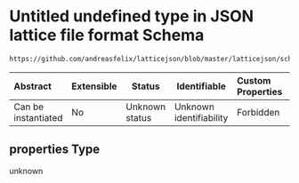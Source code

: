 # Untitled undefined type in JSON lattice file format Schema

```txt
https://github.com/andreasfelix/latticejson/blob/master/latticejson/schema.json#/properties
```




| Abstract            | Extensible | Status         | Identifiable            | Custom Properties | Additional Properties | Access Restrictions | Defined In                                              |
| :------------------ | ---------- | -------------- | ----------------------- | :---------------- | --------------------- | ------------------- | ------------------------------------------------------- |
| Can be instantiated | No         | Unknown status | Unknown identifiability | Forbidden         | Allowed               | none                | [schema.json\*](out/schema.json "open original schema") |

## properties Type

unknown

